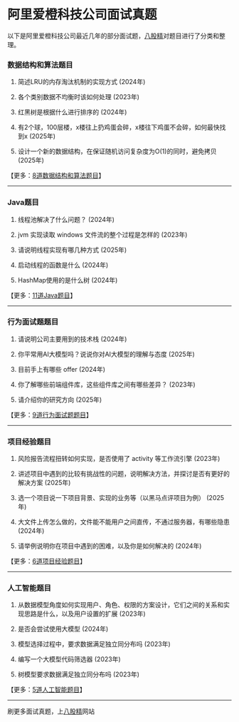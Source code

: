 # 阿里爱橙科技公司面试真题

以下是阿里爱橙科技公司最近几年的部分面试题，[八股精](https://www.bagujing.com)对题目进行了分类和整理。

### 数据结构和算法题目

1. 简述LRU的内存淘汰机制的实现方式 (2024年) 

2. 各个类别数据不均衡时该如何处理 (2023年) 

3. 红黑树是根据什么进行排序的 (2024年) 

4. 有2个球，100层楼，x楼往上扔鸡蛋会碎，x楼往下鸡蛋不会碎，如何最快找到x (2025年) 

5. 设计一个新的数据结构，在保证随机访问复杂度为O(1)的同时，避免拷贝 (2025年) 

【更多：[8道数据结构和算法题目](https://www.bagujing.com/companies)】


---

### Java题目

1. 线程池解决了什么问题？ (2024年) 

2. jvm 实现读取 windows 文件流的整个过程是怎样的 (2023年) 

3. 请说明线程实现有哪几种方式 (2025年) 

4. 启动线程的函数是什么 (2024年) 

5. HashMap使用的是什么树 (2024年) 

【更多：[11道Java题目](https://www.bagujing.com/companies)】


---

### 行为面试题题目

1. 请说明公司主要用到的技术栈 (2024年) 

2. 你平常用AI大模型吗？说说你对AI大模型的理解与态度 (2025年) 

3. 目前手上有哪些 offer (2024年) 

4. 你了解哪些前端组件库，这些组件库之间有哪些差异？ (2023年) 

5. 请介绍你的研究方向 (2025年) 

【更多：[9道行为面试题题目](https://www.bagujing.com/companies)】


---

### 项目经验题目

1. 风险报告流程扭转如何实现，是否使用了 activity 等工作流引擎 (2023年) 

2. 讲述项目中遇到的比较有挑战性的问题，说明解决方法，并探讨是否有更好的解决方案 (2025年) 

3. 选一个项目说一下项目背景、实现的业务等（以黑马点评项目为例） (2025年) 

4. 大文件上传怎么做的，文件能不能用户之间直传，不通过服务器，有哪些隐患 (2024年) 

5. 请举例说明你在项目中遇到的困难，以及你是如何解决的 (2024年) 

【更多：[6道项目经验题目](https://www.bagujing.com/companies)】


---

### 人工智能题目

1. 从数据模型角度如何实现用户、角色、权限的方案设计，它们之间的关系和实现思路是什么，以及用户设置的扩展 (2023年) 

2. 是否会尝试使用大模型 (2024年) 

3. 模型选择过程中，要求数据满足独立同分布吗 (2023年) 

4. 编写一个大模型代码筛选器 (2023年) 

5. 树模型要求数据满足独立同分布吗 (2023年) 

【更多：[5道人工智能题目](https://www.bagujing.com/companies)】


---

刷更多面试真题，上[八股精](https://www.bagujing.com)网站